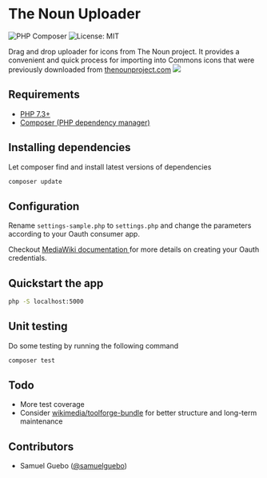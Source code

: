 
# The Noun Uploader 

![PHP Composer](https://github.com/samuelguebo/thenoun-uploader/workflows/PHP%20Composer/badge.svg) ![License: MIT](https://img.shields.io/badge/License-MIT-blue.svg)

Drag and drop uploader for icons from The Noun project. It provides a convenient and quick process for importing into Commons icons that were previously downloaded from [thenounproject.com](https://thenounproject.com/)
![](https://thenoun-uploader.toolforge.org/medias/thenoun-uploader-screenshot.png)

## Requirements

* [PHP 7.3+](https://www.php.net/downloads.php)
* [Composer (PHP dependency manager)](https://getcomposer.org/download/)

## Installing dependencies
Let composer find and install latest versions of dependencies
```bash 
composer update
```

## Configuration
Rename `settings-sample.php` to `settings.php` and change the parameters according to your Oauth consumer app. 

Checkout [MediaWiki  documentation ](https://www.mediawiki.org/wiki/Help:OAuth) for more details on creating your Oauth credentials.

## Quickstart the app
```bash
php -S localhost:5000
```

## Unit testing
Do some testing by running the following command 
```bash
composer test
```

## Todo
- More test coverage
- Consider [wikimedia/toolforge-bundle](https://packagist.org/packages/wikimedia/toolforge-bundle) for better structure and long-term maintenance

## Contributors 
 * Samuel Guebo ([@samuelguebo](https://twitter/com/samuelguebo))

